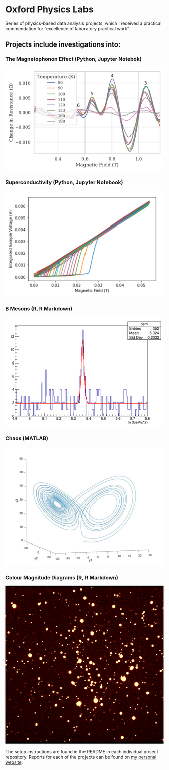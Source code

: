 # Oxford Physics Labs
Series of physics-based data analysis projects, which I received a practical commendation for “excellence of laboratory practical work”.

## Projects include investigations into:

### The Magnetophonon Effect (Python, Jupyter Notebok)
![plot](./magnetophonon-effect/notebooks/README_image.png)
### Superconductivity (Python, Jupyter Notebook)
![plot](./superconductivity/notebooks/README_image.png)
### B Mesons (R, R Markdown)
![plot](./mesons/images/README_image.png)
### Chaos (MATLAB)
![plot](./chaos/CO24_report/README_image.jpg)
### Colour Magnitude Diagrams (R, R Markdown)
![plot](./colour-magnitude-diagrams/analysis/images/README_image.png)

The setup instructions are found in the README in each individual project repository. Reports for each of the projects can be found on [my personal website](https://a5v.github.io/personal-website/projects/).